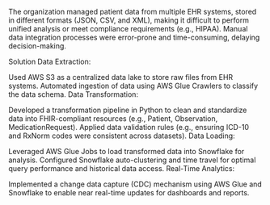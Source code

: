 The organization managed patient data from multiple EHR systems, stored in different formats (JSON, CSV, and XML), making it difficult to perform unified analysis or meet compliance requirements (e.g., HIPAA). 
Manual data integration processes were error-prone and time-consuming, delaying decision-making.

Solution
Data Extraction:

Used AWS S3 as a centralized data lake to store raw files from EHR systems.
Automated ingestion of data using AWS Glue Crawlers to classify the data schema.
Data Transformation:

Developed a transformation pipeline in Python to clean and standardize data into FHIR-compliant resources (e.g., Patient, Observation, MedicationRequest).
Applied data validation rules (e.g., ensuring ICD-10 and RxNorm codes were consistent across datasets).
Data Loading:

Leveraged AWS Glue Jobs to load transformed data into Snowflake for analysis.
Configured Snowflake auto-clustering and time travel for optimal query performance and historical data access.
Real-Time Analytics:

Implemented a change data capture (CDC) mechanism using AWS Glue and Snowflake to enable near real-time updates for dashboards and reports.

